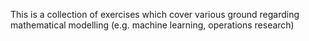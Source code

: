 This is a collection of exercises which cover various ground regarding mathematical modelling (e.g. machine learning, operations research)